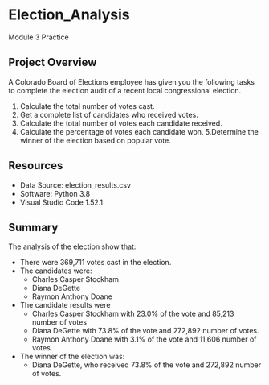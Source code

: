 # Election_Analysis
Module 3 Practice

## Project Overview
A Colorado Board of Elections employee has given you the following tasks to complete the election audit of a recent local congressional election.

1. Calculate the total number of votes cast.
2. Get a complete list of candidates who received votes.
3. Calculate the total number of votes each candidate received.
4. Calculate the percentage of votes each candidate won.
5.Determine the winner of the election based on popular vote.

## Resources
- Data Source: election_results.csv
- Software: Python 3.8
- Visual Studio Code 1.52.1

## Summary
The analysis of the election show that:
- There were 369,711 votes cast in the election.
- The candidates were:
  - Charles Casper Stockham
  - Diana DeGette
  - Raymon Anthony Doane
- The candidate results were
  - Charles Casper Stockham with 23.0% of the vote and 85,213 number of votes
  - Diana DeGette with 73.8% of the vote and 272,892 number of votes.
  - Raymon Anthony Doane with 3.1% of the vote and 11,606 number of votes.
- The winner of the election was:
  - Diana DeGette, who received 73.8% of the vote and 272,892 number of votes.
  
